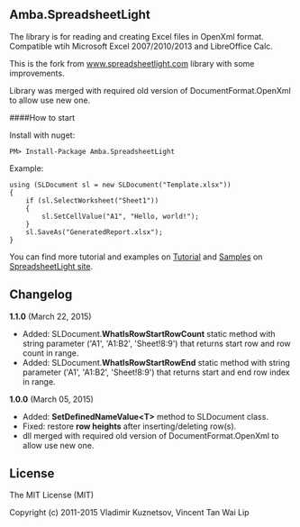 ## Amba.SpreadsheetLight

The library is for reading and creating Excel files in OpenXml format.
Compatible wtih Microsoft Excel 2007/2010/2013 and LibreOffice Calc.

This is the fork from www.spreadsheetlight.com library with some improvements.

Library was merged with required old version of DocumentFormat.OpenXml to allow use new one.



####How to start
    
Install with nuget:

    PM> Install-Package Amba.SpreadsheetLight

Example:

    using (SLDocument sl = new SLDocument("Template.xlsx"))
    {
        if (sl.SelectWorksheet("Sheet1"))
        {
            sl.SetCellValue("A1", "Hello, world!");
        }
        sl.SaveAs("GeneratedReport.xlsx");
    }

You can find more tutorial and examples on [Tutorial](http://spreadsheetlight.com/tutorial/) and [Samples](http://spreadsheetlight.com/sample-code/) on [SpreadsheetLight site](www.spreadsheetlight.com).

## Changelog

**1.1.0** (March 22, 2015)
 
- Added: SLDocument.**WhatIsRowStartRowCount** static method with string parameter ('A1', 'A1:B2', 'Sheet!8:9') that returns start row and row count in range.
- Added: SLDocument.**WhatIsRowStartRowEnd** static method with string parameter ('A1', 'A1:B2', 'Sheet!8:9') that returns start and end row index in range.

**1.0.0** (March 05, 2015)

- Added: **SetDefinedNameValue&lt;T&gt;** method to SLDocument class.
- Fixed: restore **row heights** after inserting/deleting row(s).
- dll merged with required old version of DocumentFormat.OpenXml to allow use new one.

## License

The MIT License (MIT)

Copyright (c) 2011-2015 Vladimir Kuznetsov, Vincent Tan Wai Lip

